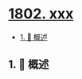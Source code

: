 # [1802. xxx](https://github.com/Tdahuyou/TNotes.leetcode/tree/main/notes/1802.%20xxx)

<!-- region:toc -->

- [1. 📝 概述](#1--概述)

<!-- endregion:toc -->

## 1. 📝 概述
